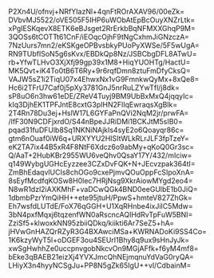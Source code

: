 P2Xn4U/ofnvj+NRfYIazNl+4qnFtROrAXAV96/00eZk=
DVbvMJ5522/oVE505F5IHP6uWObAtEpBcOuyXNZrLtk=
xPgIESKqevX8ETK6eBJsget2RrErkbBqNFMXXGhqP9M=
3QOSs6tCOTTt61CnF/iEOqcOjhF9tNgCxhmJiGNzczA=
7NzUurs7mn2/eKSKgeOPBvsbkyPUoPyXWSe/5F5wUgA=
RN9TUbfISoN5g6sKvx/EBDkQp8Nz/JSBCbgDFL8ATwU=
rb+YfwTLHvO3XjXfj99gp39x1M8+HiqYUOHTg/HactU=
MK5Qvt+iK4To0tB6T6Ry+9r6rqfDmn8ztuFmDfyCksQ=
VAJW5sZ1i2TiqU07x4EhwxNx1vG9FmnkwQyMx+8xQe8=
Hc6i2TFrU7Caf0j5pXy3781GnJ5nrRuLZYwTfl/j8dk=
sP8uO6n3hw61eDE/ZReV4Tuyj9BM9UbBxMxQ4jqqyIc=
kIq3DjhEK1TPFJntE8cxtG3pIHN2FlIqEwraqsXgBlk=
2T4Rn78Du3ej+HslW17L6GYFaPnQVi2NqM2jr/prwFA=
/lfF30N9CDFjxrdO/S44nBpeJJRiDMi1BCKJtM5sIB0=
pqad31fuDFUlb8Sq1NKNiNAjkIs4syE2o6Qoayqr86c=
gtm6nOuaf0iW6q+URXYYU2HISItWLkRLrJLF3fpTzeY=
eK2TA7ix44B5xR4F8NtF6Xdcz6o9abMy+qKoQ0Gr3sc=
Q/AaT+2HubKBr2955WU6veQhv0QsaY17Y/432/mIciw=
q149WybgUGHcEyzzee3CZxDvFQK+N+JEcvzpak364tI=
ZmBhEdaqvlUCIs8chOGo9cxePjmvQOuOppFcSIpoXnA=
8sEyfMcdfqKOSw8H0lec7HRjNsg9XkrAiowMYgd2eo4=
N8wR1dzl2iAXKMhF+vaDCwQGk4BND0eeGUlbE1b0JiQ=
1dbmbPzrYmQiHH++ete95jtuH/PpwS+hmteV827ZhGk=
Eh7wsfdLUTdE/FoX76qGGH+U1XqRHnbe4ixJiIC5Mdw=
3bN4pxfMqxj6tqzenfWN0aRscncAQIHdRvTpFuW5BNI=
ZziSf5+klwoxkNN95zbiiQDkq/kiikti6Ar7SeZ5+hA=
jHVwGnHAZQrRZyR3G4BXAwciMSa+KWRNADoKi9SS4Co=
1K6kzyWyT5l+oDGEF3ou4SEUrI1Bhy8q9ux9sHnJyJk=
xwSgHwhhZe0uccpnvgobNkcvOn9MGjAFfk+f6yM4mf8=
bEke3qBAEB21eizXj4YVXJmcQhNEjmqnuYdVaG0ryQA=
LHiyX3n4hyyNCSgJu+PP8N5gZk65IgU++vl/CdbainM=
